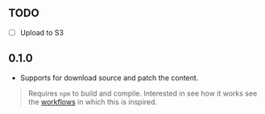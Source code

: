 ## TODO

- [ ] Upload to S3

## 0.1.0

- Supports for download source and patch the content.

> Requires `npm` to build and compile.
> Interested in see how it works see the [workflows](https://github.com/tailwindlabs/tailwindcss/tree/master/.github/workflows) in which this is inspired.

